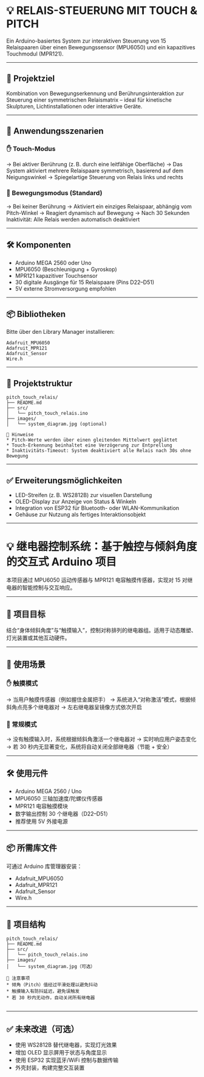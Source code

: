 # 💡 RELAIS-STEUERUNG MIT TOUCH & PITCH

Ein Arduino-basiertes System zur interaktiven Steuerung von 15 Relaispaaren über einen Bewegungssensor (MPU6050) und ein kapazitives Touchmodul (MPR121).

---

## 🎯 Projektziel

Kombination von Bewegungserkennung und Berührungsinteraktion zur Steuerung einer symmetrischen Relaismatrix – ideal für kinetische Skulpturen, Lichtinstallationen oder interaktive Geräte.

---

## 🤯 Anwendungsszenarien

### ✋ Touch-Modus

→ Bei aktiver Berührung (z. B. durch eine leitfähige Oberfläche)
→ Das System aktiviert mehrere Relaispaare symmetrisch, basierend auf dem Neigungswinkel
→ Spiegelartige Steuerung von Relais links und rechts

### 🏃 Bewegungsmodus (Standard)

→ Bei keiner Berührung
→ Aktiviert ein einziges Relaispaar, abhängig vom Pitch-Winkel
→ Reagiert dynamisch auf Bewegung
→ Nach 30 Sekunden Inaktivität: Alle Relais werden automatisch deaktiviert

---

## 🛠 Komponenten

* Arduino MEGA 2560 oder Uno
* MPU6050 (Beschleunigung + Gyroskop)
* MPR121 kapazitiver Touchsensor
* 30 digitale Ausgänge für 15 Relaispaare (Pins D22–D51)
* 5V externe Stromversorgung empfohlen

---

## 📦 Bibliotheken
  Bitte über den Library Manager installieren:  

  `Adafruit_MPU6050`  
  `Adafruit_MPR121`  
  `Adafruit_Sensor`  
  `Wire.h`


---

## 📁 Projektstruktur

```text
pitch_touch_relais/
├── README.md
├── src/
│   └── pitch_touch_relais.ino
├── images/
│   └── system_diagram.jpg (optional)
```

```
📌 Hinweise
* Pitch-Werte werden über einen gleitenden Mittelwert geglättet
* Touch-Erkennung beinhaltet eine Verzögerung zur Entprellung
* Inaktivitäts-Timeout: System deaktiviert alle Relais nach 30s ohne Bewegung
```

---

## ✅ Erweiterungsmöglichkeiten

* LED-Streifen (z. B. WS2812B) zur visuellen Darstellung
* OLED-Display zur Anzeige von Status & Winkeln
* Integration von ESP32 für Bluetooth- oder WLAN-Kommunikation
* Gehäuse zur Nutzung als fertiges Interaktionsobjekt

---

# 💡 继电器控制系统：基于触控与倾斜角度的交互式 Arduino 项目

本项目通过 MPU6050 运动传感器与 MPR121 电容触摸传感器，实现对 15 对继电器的智能控制与交互响应。

---

## 🎯 项目目标

结合“身体倾斜角度”与“触摸输入”，控制对称排列的继电器组。适用于动态雕塑、灯光装置或其他互动硬件。

---

## 🤯 使用场景

### ✋ 触摸模式

→ 当用户触摸传感器（例如握住金属把手）
→ 系统进入“对称激活”模式，根据倾斜角点亮多个继电器对
→ 左右继电器呈镜像方式依次开启

### 🏃 常规模式

→ 没有触摸输入时，系统根据倾斜角激活一个继电器对
→ 实时响应用户姿态变化
→ 若 30 秒内无显著变化，系统将自动关闭全部继电器（节能 + 安全）

---

## 🛠 使用元件

* Arduino MEGA 2560 / Uno 
* MPU6050 三轴加速度/陀螺仪传感器
* MPR121 电容触摸模块
* 数字输出控制 30 个继电器（D22–D51）
* 推荐使用 5V 外接电源


---

## 📦 所需库文件

可通过 Arduino 库管理器安装：

* Adafruit_MPU6050
* Adafruit_MPR121
* Adafruit_Sensor
* Wire.h

---

## 📁 项目结构

```text
pitch_touch_relais/
├── README.md
├── src/
│   └── pitch_touch_relais.ino
├── images/
│   └── system_diagram.jpg（可选）

```

```
📌 注意事项
* 倾角（Pitch）值经过平滑处理以避免抖动
* 触摸输入有防抖延迟，避免误触发
* 若 30 秒内无动作，自动关闭所有继电器


```

---

## ✅ 未来改进（可选）

* 使用 WS2812B 替代继电器，实现灯光效果
* 增加 OLED 显示屏用于状态与角度显示
* 使用 ESP32 实现蓝牙/WiFi 控制与数据传输 
* 外壳封装，构建完整交互装置

